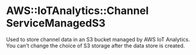 # AWS::IoTAnalytics::Channel ServiceManagedS3<a name="aws-properties-iotanalytics-channel-servicemanageds3"></a>

Used to store channel data in an S3 bucket managed by AWS IoT Analytics\. You can't change the choice of S3 storage after the data store is created\.